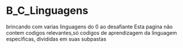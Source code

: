 # B_C_Linguagens
brincando com varias linguagens do 0 ao desafiante
Esta pagina não contem codigos relevantes,só codigos de aprendizagem da linguagem especificas, divididas em suas subpastas
